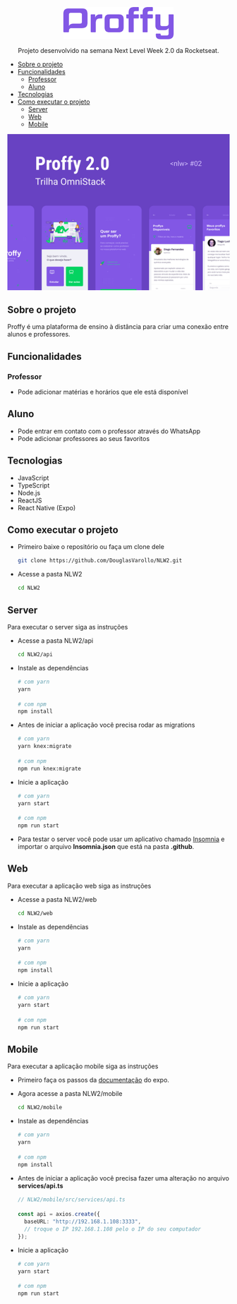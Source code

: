 <p align="center"><img src="./.github/logo.png" width="250" /></p>

<p align="center">Projeto desenvolvido na semana Next Level Week 2.0 da Rocketseat.</p>

- <a href="#Sobre-o-projeto">Sobre o projeto</a>
- <a href="#Funcionalidades">Funcionalidades</a>
  - <a href="#Professor">Professor</a>
  - <a href="#Aluno">Aluno</a>
- <a href="#Tecnologias">Tecnologias</a>
- <a href="#Como-executar-o-projeto">Como executar o projeto</a>
  - <a href="#Server">Server</a>
  - <a href="#Web">Web</a>
  - <a href="#Mobile">Mobile</a>

<img src="./.github/capa.png" />

## Sobre o projeto

Proffy é uma plataforma de ensino à distância para criar uma conexão entre alunos e professores.

## Funcionalidades

### Professor

- Pode adicionar matérias e horários que ele está disponível

## Aluno

- Pode entrar em contato com o professor através do WhatsApp
- Pode adicionar professores ao seus favoritos

## Tecnologias

- JavaScript
- TypeScript
- Node.js
- ReactJS
- React Native (Expo)

## Como executar o projeto

- Primeiro baixe o repositório ou faça um clone dele

  ```bash
  git clone https://github.com/DouglasVarollo/NLW2.git
  ```

- Acesse a pasta NLW2

  ```bash
  cd NLW2
  ```

## Server

Para executar o server siga as instruções

- Acesse a pasta NLW2/api

  ```bash
  cd NLW2/api
  ```

- Instale as dependências

  ```bash
  # com yarn
  yarn
  
  # com npm
  npm install
  ```

- Antes de iniciar a aplicação você precisa rodar as migrations

  ```bash
  # com yarn
  yarn knex:migrate
  
  # com npm
  npm run knex:migrate
  ```
  
- Inicie a aplicação

  ```bash
  # com yarn
  yarn start
  
  # com npm
  npm run start
  ```

- Para testar o server você pode usar um aplicativo chamado [Insomnia](https://insomnia.rest/download/) e importar o arquivo **Insomnia.json** que está na pasta **.github**.

## Web

Para executar a aplicação web siga as instruções

- Acesse a pasta NLW2/web

  ```bash
  cd NLW2/web
  ```

- Instale as dependências

  ```bash
  # com yarn
  yarn
  
  # com npm
  npm install
  ```

- Inicie a aplicação

  ```bash
  # com yarn
  yarn start
  
  # com npm
  npm run start
  ```


## Mobile

Para executar a aplicação mobile siga as instruções

- Primeiro faça os passos da [documentação](https://docs.expo.io/get-started/installation/#1-local-development-tool-expo-cli) do expo.

- Agora acesse a pasta NLW2/mobile

  ```bash
  cd NLW2/mobile
  ```

- Instale as dependências

  ```bash
  # com yarn
  yarn
  
  # com npm
  npm install
  ```

- Antes de iniciar a aplicação você precisa fazer uma alteração no arquivo **services/api.ts**

  ```typescript
  // NLW2/mobile/src/services/api.ts
  
  const api = axios.create({
  	baseURL: "http://192.168.1.108:3333",
  	// troque o IP 192.168.1.108 pelo o IP do seu computador
  });
  ```

- Inicie a aplicação

  ```bash
  # com yarn
  yarn start
  
  # com npm
  npm run start
  ```
